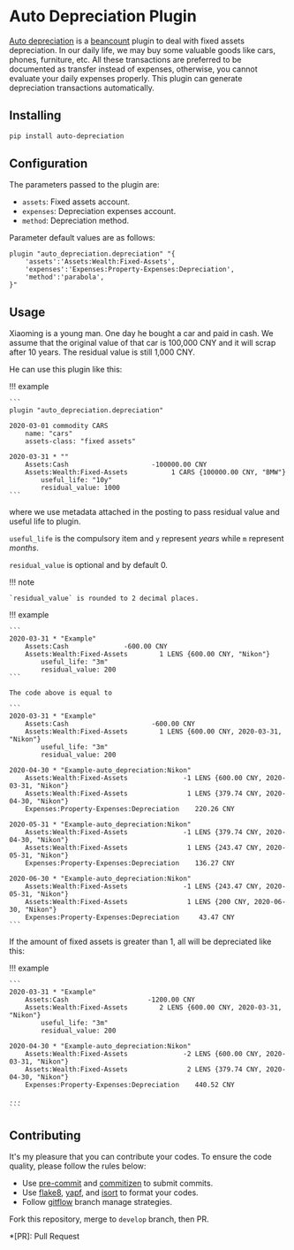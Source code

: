 # Auto Depreciation Plugin

[Auto depreciation](https://hktkzyx.github.io/auto-depreciation/)
is a [beancount](https://github.com/beancount/beancount) plugin to deal with fixed assets depreciation.
In our daily life, we may buy some valuable goods like cars, phones, furniture, etc.
All these transactions are preferred to be documented as transfer instead of expenses,
otherwise, you cannot evaluate your daily expenses properly.
This plugin can generate depreciation transactions automatically.

## Installing

```bash
pip install auto-depreciation
```

## Configuration

The parameters passed to the plugin are:

- `assets`: Fixed assets account.
- `expenses`: Depreciation expenses account.
- `method`: Depreciation method.

Parameter default values are as follows:

```
plugin "auto_depreciation.depreciation" "{
    'assets':'Assets:Wealth:Fixed-Assets',
    'expenses':'Expenses:Property-Expenses:Depreciation',
    'method':'parabola',
}"
```

## Usage

Xiaoming is a young man. One day he bought a car and paid in cash.
We assume that the original value of that car is 100,000 CNY
and it will scrap after 10 years.
The residual value is still 1,000 CNY.

He can use this plugin like this:

!!! example

    ```
    plugin "auto_depreciation.depreciation"

    2020-03-01 commodity CARS
        name: "cars"
        assets-class: "fixed assets"

    2020-03-31 * ""
        Assets:Cash                     -100000.00 CNY
        Assets:Wealth:Fixed-Assets           1 CARS {100000.00 CNY, "BMW"}
            useful_life: "10y"
            residual_value: 1000
    ```

where we use metadata attached in the posting to pass residual value and useful life to plugin.

`useful_life` is the compulsory item and `y` represent *years* while `m` represent *months*.

`residual_value` is optional and by default 0.

!!! note

    `residual_value` is rounded to 2 decimal places.

!!! example

    ```
    2020-03-31 * "Example"
        Assets:Cash              -600.00 CNY
        Assets:Wealth:Fixed-Assets        1 LENS {600.00 CNY, "Nikon"}
            useful_life: "3m"
            residual_value: 200
    ```

    The code above is equal to

    ```
    2020-03-31 * "Example"
        Assets:Cash                     -600.00 CNY
        Assets:Wealth:Fixed-Assets        1 LENS {600.00 CNY, 2020-03-31, "Nikon"}
            useful_life: "3m"
            residual_value: 200

    2020-04-30 * "Example-auto_depreciation:Nikon"
        Assets:Wealth:Fixed-Assets              -1 LENS {600.00 CNY, 2020-03-31, "Nikon"}
        Assets:Wealth:Fixed-Assets               1 LENS {379.74 CNY, 2020-04-30, "Nikon"}
        Expenses:Property-Expenses:Depreciation    220.26 CNY

    2020-05-31 * "Example-auto_depreciation:Nikon"
        Assets:Wealth:Fixed-Assets              -1 LENS {379.74 CNY, 2020-04-30, "Nikon"}
        Assets:Wealth:Fixed-Assets               1 LENS {243.47 CNY, 2020-05-31, "Nikon"}
        Expenses:Property-Expenses:Depreciation    136.27 CNY

    2020-06-30 * "Example-auto_depreciation:Nikon"
        Assets:Wealth:Fixed-Assets              -1 LENS {243.47 CNY, 2020-05-31, "Nikon"}
        Assets:Wealth:Fixed-Assets               1 LENS {200 CNY, 2020-06-30, "Nikon"}
        Expenses:Property-Expenses:Depreciation     43.47 CNY
    ```

If the amount of fixed assets is greater than 1, all will be depreciated like this:

!!! example

    ```
    2020-03-31 * "Example"
        Assets:Cash                    -1200.00 CNY
        Assets:Wealth:Fixed-Assets        2 LENS {600.00 CNY, 2020-03-31, "Nikon"}
            useful_life: "3m"
            residual_value: 200

    2020-04-30 * "Example-auto_depreciation:Nikon"
        Assets:Wealth:Fixed-Assets              -2 LENS {600.00 CNY, 2020-03-31, "Nikon"}
        Assets:Wealth:Fixed-Assets               2 LENS {379.74 CNY, 2020-04-30, "Nikon"}
        Expenses:Property-Expenses:Depreciation    440.52 CNY

    ...
    ```

## Contributing

It's my pleasure that you can contribute your codes.
To ensure the code quality, please follow the rules below:

- Use [pre-commit](https://github.com/commitizen-tools/commitizen) and [commitizen](https://github.com/commitizen-tools/commitizen) to submit commits.
- Use [flake8](https://github.com/PyCQA/flake8), [yapf](https://github.com/google/yapf), and [isort](https://github.com/PyCQA/isort) to format your codes.
- Follow [gitflow](https://github.com/petervanderdoes/gitflow-avh) branch manage strategies.

Fork this repository, merge to `develop` branch, then PR.

*[PR]: Pull Request
